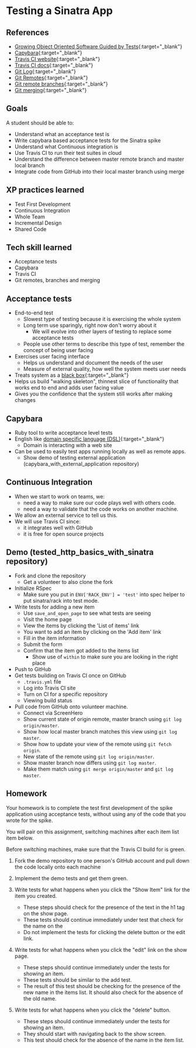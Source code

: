 # Testing a Sinatra App

## References
* [Growing Object Oriented Software Guided by Tests](http://www.amazon.com/Growing-Object-Oriented-Software-Guided-Tests/dp/0321503627){:target="_blank"}
* [Capybara](https://github.com/jnicklas/capybara){:target="_blank"}
* [Travis CI website](https://travis-ci.org/){:target="_blank"}
* [Travis CI docs](http://docs.travis-ci.com/){:target="_blank"}
* [Git Log](http://git-scm.com/book/en/Git-Basics-Viewing-the-Commit-History){:target="_blank"}
* [Git Remotes](http://git-scm.com/book/en/Git-Basics-Working-with-Remotes){:target="_blank"}
* [Git remote branches](http://git-scm.com/book/en/Git-Branching-Remote-Branches){:target="_blank"}
* [Git merging](http://git-scm.com/book/en/Git-Branching-Basic-Branching-and-Merging){:target="_blank"}

## Goals
A student should be able to:

* Understand what an acceptance test is
* Write capybara based acceptance tests for the Sinatra spike
* Understand what Continuous integration is
* Use Travis CI to run their test suites in cloud
* Understand the difference between master remote branch and master local branch
* Integrate code from GitHub into their local master branch using merge

## XP practices learned

* Test First Development
* Continuous Integration
* Whole Team
* Incremental Design
* Shared Code

## Tech skill learned

* Acceptance tests
* Capybara
* Travis CI
* Git remotes, branches and merging

## Acceptance tests

* End-to-end test
    * Slowest type of testing because it is exercising the whole system
    * Long term use sparingly, right now don't worry about it
        * We will evolve into other layers of testing to replace some acceptance tests
    * People use other terms to describe this type of test, remember the concept of being user facing
* Exercises user facing interface
    * Helps us understand and document the needs of the user
    * Measure of external quality, how well the system meets user needs
* Treats system as a [black box](http://en.wikipedia.org/wiki/Black_box_testing){:target="_blank"}
* Helps us build "walking skeleton", thinnest slice of functionality that works end to end and adds user facing value
* Gives you the confidence that the system still works after making changes

## Capybara

* Ruby tool to write acceptance level tests
* English like [domain specific language (DSL)](http://en.wikipedia.org/wiki/Domain-specific_language){:target="_blank"}
    * Domain is interacting with a web site
* Can be used to easily test apps running locally as well as remote apps.
    * Show demo of testing external application (capybara_with_external_application repository)

## Continuous Integration

* When we start to work on teams, we:
    * need a way to make sure our code plays well with others code.
    * need a way to validate that the code works on another machine.
* We allow an external service to tell us this.
* We will use Travis CI since:
    * it integrates well with GitHub
    * it is free for open source projects

## Demo (tested_http_basics_with_sinatra repository)
* Fork and clone the repository
    * Get a volunteer to also clone the fork
* Initialize RSpec
    * Make sure you put in `ENV['RACK_ENV'] = 'test'` into spec helper to put sinatra/rack into test mode.
* Write tests for adding a new item
    * Use `save_and_open_page` to see what tests are seeing
    * Visit the home page
    * View the items by clicking the 'List of items' link
    * You want to add an item by clicking on the 'Add item' link
    * Fill in the item information
    * Submit the form
    * Confirm that the item got added to the items list
        * Show use of `within` to make sure you are looking in the right place
* Push to GitHub
* Get tests building on Travis CI once on GitHub
    * `.travis.yml` file
    * Log into Travis CI site
    * Turn on CI for a specific repository
    * Viewing build status
* Pull code from GitHub onto volunteer machine.
    * Connect via ScreenHero
    * Show current state of origin remote, master branch using `git log origin/master`.
    * Show how local master branch matches this view using `git log master`.
    * Show how to update your view of the remote using `git fetch origin`.
    * New state of the remote using `git log origin/master`.
    * Show master branch now differs using `git log master`.
    * Make them match using `git merge origin/master` and `git log master`.

## Homework

Your homework is to complete the test first development of the spike application using
acceptance tests, without using any of the code that you wrote for the spike.

You will pair on this assignment, switching machines after each item list item below.

Before switching machines, make sure that the Travis CI build for is green.

1. Fork the demo repository to one person's GitHub account and pull down the code locally onto each machine

1. Implement the demo tests and get them green.

1. Write tests for what happens when you click the "Show Item" link
for the item you created.
    * These steps should check for the presence of the text in the h1 tag on the show page.
    * These tests should continue immediately under test that check for the name on the
    * Do not implement the tests for clicking the delete button or the edit link.

1. Write tests for what happens when you click the "edit" link on the show page.
    * These steps should continue immediately under the tests for showing an item.
    * These tests should be similar to the add test.
    * The result of this test should be checking for the presence of the new name
    in the items list. It should also check for the absence of the old name.

1. Write tests for what happens when you click the "delete" button.
    * These steps should continue immediately under the tests for showing an item.
    * They should start with navigating back to the show screen.
    * This test should check for the absence of the name in the item list.



